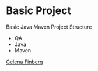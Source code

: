 # Basic Project

 Basic Java Maven Project Structure

 * QA
 * Java
 * Maven

 [Gelena Finberg](https://github.com/HubLena)
